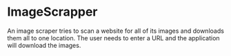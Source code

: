 # ImageScrapper
An image scraper tries to scan a website for all of its images and downloads them all to one location.
The user needs to enter a URL and the application will download the images.
